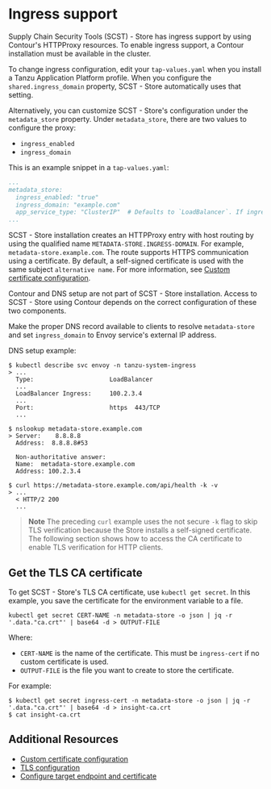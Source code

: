 # Ingress support

Supply Chain Security Tools (SCST) - Store has ingress support by using
Contour's HTTPProxy resources. To enable ingress support, a Contour installation
must be available in the cluster.

To change ingress configuration, edit your `tap-values.yaml` when you install a
Tanzu Application Platform profile. When you configure the `shared.ingress_domain`
property, SCST - Store automatically uses that setting.

Alternatively, you can customize SCST - Store's configuration under the
`metadata_store` property. Under `metadata_store`, there are two values to
configure the proxy:

- `ingress_enabled`
- `ingress_domain`

This is an example snippet in a `tap-values.yaml`:

```yaml
...
metadata_store:
  ingress_enabled: "true"
  ingress_domain: "example.com"
  app_service_type: "ClusterIP"  # Defaults to `LoadBalancer`. If ingress is enabled then this must be set to `ClusterIP`.
...
```

SCST - Store installation creates an HTTPProxy entry with host routing by using
the qualified name `METADATA-STORE.INGRESS-DOMAIN`. For example,
`metadata-store.example.com`. The route supports HTTPS communication using a
certificate. By default, a self-signed certificate is used with the same subject
`alternative name`.
For more information, see [Custom certificate configuration](custom-cert.hbs.md).

Contour and DNS setup are not part of SCST - Store installation. Access to SCST - Store using Contour depends on the correct configuration of these two
components.

Make the proper DNS record available to clients to resolve `metadata-store` and
set `ingress_domain` to Envoy service's external IP address.

DNS setup example:

```console
$ kubectl describe svc envoy -n tanzu-system-ingress
> ...
  Type:                     LoadBalancer
  ...
  LoadBalancer Ingress:     100.2.3.4
  ...
  Port:                     https  443/TCP
  ...

$ nslookup metadata-store.example.com
> Server:    8.8.8.8
  Address:  8.8.8.8#53

  Non-authoritative answer:
  Name:  metadata-store.example.com
  Address: 100.2.3.4

$ curl https://metadata-store.example.com/api/health -k -v
> ...
  < HTTP/2 200
  ...
```

>**Note** The preceding `curl` example uses the not secure `-k` flag to skip
>TLS verification because the Store installs a self-signed certificate. The
>following section shows how to access the CA certificate to enable TLS
>verification for HTTP clients.

## <a id="tls"></a>Get the TLS CA certificate

To get SCST - Store's TLS CA certificate, use `kubectl get secret`. In this
example, you save the certificate for the environment variable to a file.

```console
kubectl get secret CERT-NAME -n metadata-store -o json | jq -r '.data."ca.crt"' | base64 -d > OUTPUT-FILE
```

Where:

- `CERT-NAME` is the name of the certificate. This must be `ingress-cert` if no
  custom certificate is used.
- `OUTPUT-FILE` is the file you want to create to store the certificate.

For example:

```console
$ kubectl get secret ingress-cert -n metadata-store -o json | jq -r '.data."ca.crt"' | base64 -d > insight-ca.crt
$ cat insight-ca.crt
```

## Additional Resources

- [Custom certificate configuration](custom-cert.hbs.md)
- [TLS configuration](tls-configuration.hbs.md)
- [Configure target endpoint and certificate](using-encrypted-connection.hbs.md)
